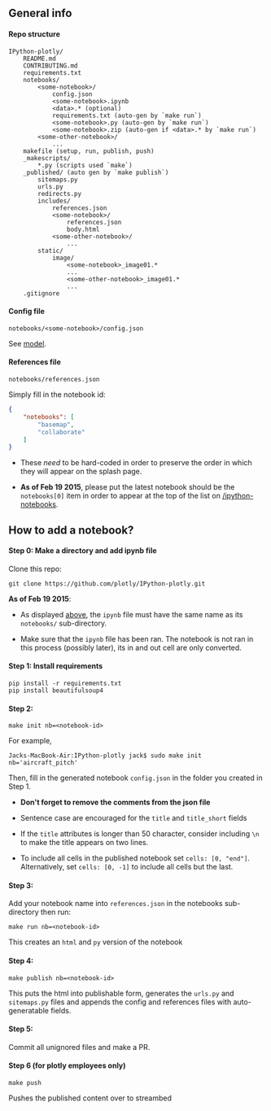 ## General info


#### Repo structure

```
IPython-plotly/
    README.md
    CONTRIBUTING.md
    requirements.txt 
    notebooks/
        <some-notebook>/
            config.json
            <some-notebook>.ipynb
            <data>.* (optional)
            requirements.txt (auto-gen by `make run`)
            <some-notebook>.py (auto-gen by `make run`)
            <some-notebook>.zip (auto-gen if <data>.* by `make run`)
        <some-other-notebook>/ 
            ...
    makefile (setup, run, publish, push)
    _makescripts/
        *.py (scripts used `make`)
    _published/ (auto gen by `make publish`)
        sitemaps.py
        urls.py
        redirects.py
        includes/
            references.json
            <some-notebook>/
                references.json
                body.html
            <some-other-notebook>/
                ...
        static/
            image/
                <some-notebook>_image01.*
                ...
                <some-other-notebook>_image01.*
                ...
    .gitignore
```


#### Config file

`notebooks/<some-notebook>/config.json`

See [model](_makescripts/data/config-init.json).
 
#### References file

`notebooks/references.json` 

Simply fill in the notebook id:

```json
{
    "notebooks": [
        "basemap",
        "collaborate"
    ]
}
```

- These *need* to be hard-coded in order to preserve the order in which they will
appear on the splash page.

- **As of Feb 19 2015**, please put the latest notebook should be the
  `notebooks[0]` item in order to appear at the top of the list on
  [/ipython-notebooks](https://plot.ly/ipython-notebooks/).


## How to add a notebook?

#### Step 0: Make a directory and add ipynb file

Clone this repo:
```
git clone https://github.com/plotly/IPython-plotly.git
```

**As of Feb 19 2015**:

- As displayed [above](#repo-structure), the `ipynb` file must have the same
  name as its `notebooks/` sub-directory.

- Make sure that the `ipynb` file has been ran. The notebook is not ran in this
  process (possibly later), its in and out cell are only converted.

#### Step 1: Install requirements

```
pip install -r requirements.txt
pip install beautifulsoup4
```

#### Step 2: 

```
make init nb=<notebook-id>
```

For example,

```
Jacks-MacBook-Air:IPython-plotly jack$ sudo make init nb='aircraft_pitch'
```

Then, fill in the generated notebook `config.json` in the folder you created in Step 1.

- **Don't forget to remove the comments from the json file**

- Sentence case are encouraged for the `title` and `title_short` fields

- If the `title` attributes is longer than 50 character, consider including 
  `\n` to make the title appears on two lines.

- To include all cells in the published notebook set `cells: [0, "end"]`. Alternatively, set `cells: [0, -1]` to include all cells but the last.

#### Step 3:

Add your notebook name into `references.json` in the notebooks sub-directory then run:

```
make run nb=<notebook-id>
```

This creates an `html` and `py` version of the notebook


#### Step 4:

```
make publish nb=<notebook-id>
```

This puts the html into publishable form, generates the `urls.py` and
`sitemaps.py` files and appends the config and references files with
auto-generatable fields.


#### Step 5: 

Commit all unignored files and make a PR. 


#### Step 6 (for plotly employees only)

```
make push
```

Pushes the published content over to streambed
